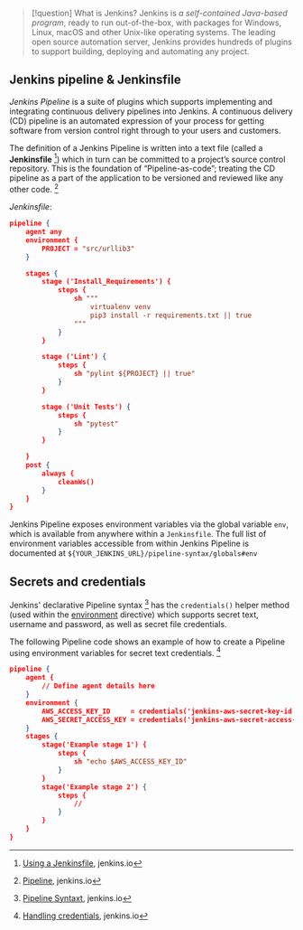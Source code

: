 >[!question] What is Jenkins?
>Jenkins is _a self-contained Java-based program_, ready to run out-of-the-box, with packages for Windows, Linux, macOS and other Unix-like operating systems.
>The leading open source automation server, Jenkins provides hundreds of plugins to support building, deploying and automating any project.

## Jenkins pipeline & Jenkinsfile

*Jenkins Pipeline* is a suite of plugins which supports implementing and integrating continuous delivery pipelines into Jenkins. A continuous delivery (CD) pipeline is an automated expression of your process for getting software from version control right through to your users and customers. 

The definition of a Jenkins Pipeline is written into a text file (called a **Jenkinsfile** [^jenkinsfile]) which in turn can be committed to a project’s source control repository. This is the foundation of “Pipeline-as-code”; treating the CD pipeline as a part of the application to be versioned and reviewed like any other code. [^pipeline]

[^pipeline]: [Pipeline](https://www.jenkins.io/doc/book/pipeline/), jenkins.io
[^jenkinsfile]: [Using a Jenkinsfile](https://www.jenkins.io/doc/book/pipeline/jenkinsfile/), jenkins.io

*Jenkinsfile*:
```json
pipeline {
    agent any
    environment {
        PROJECT = "src/urllib3"
    }

    stages {
        stage ('Install_Requirements') {
            steps {
                sh """
                    virtualenv venv
                    pip3 install -r requirements.txt || true
                """
            }
        }

        stage ('Lint') {
            steps {
                sh "pylint ${PROJECT} || true"
            }
        }

        stage ('Unit Tests') {
            steps {
                sh "pytest"
            }
        }

    }
    post {
        always {
            cleanWs()
        }
    }
}
```

Jenkins Pipeline exposes environment variables via the global variable `env`, which is available from anywhere within a `Jenkinsfile`. The full list of environment variables accessible from within Jenkins Pipeline is documented at `${YOUR_JENKINS_URL}/pipeline-syntax/globals#env`
## Secrets and credentials

Jenkins' declarative Pipeline syntax [^pipeline-syntax] has the `credentials()` helper method (used within the [environment](https://www.jenkins.io/doc/book/pipeline/syntax/#environment) directive) which supports secret text, username and password, as well as secret file credentials.

[^pipeline-syntax]: [Pipeline Syntaxt](https://www.jenkins.io/doc/book/pipeline/syntax/), jenkins.io

The following Pipeline code shows an example of how to create a Pipeline using environment variables for secret text credentials. [^creds]

[^creds]: [Handling credentials](https://www.jenkins.io/doc/book/pipeline/jenkinsfile/#handling-credentials), jenkins.io

```json
pipeline {
    agent {
        // Define agent details here
    }
    environment {
        AWS_ACCESS_KEY_ID     = credentials('jenkins-aws-secret-key-id')
        AWS_SECRET_ACCESS_KEY = credentials('jenkins-aws-secret-access-key')
    }
    stages {
        stage('Example stage 1') {
            steps {
                sh "echo $AWS_ACCESS_KEY_ID"
            }
        }
        stage('Example stage 2') {
            steps {
                // 
            }
        }
    }
}
```